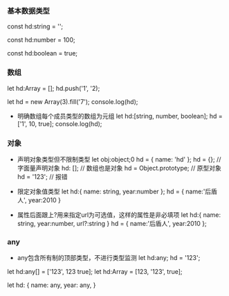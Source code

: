 ### 基本数据类型
const hd:string = '';

const hd:number = 100;

const hd:boolean = true;

### 数组
let hd:Array<string> = [];
hd.push('1', '2);

let hd = new Array<string>(3).fill('7');
console.log(hd);

- 明确数组每个成员类型的数组为元组
let hd:[string, number, boolean];
hd = ['1', 10, true];
console.log(hd);

### 对象
- 声明对象类型但不限制类型
let obj:object;0
hd = { name: 'hd' };
hd = {}; // 字面量声明对象
hd: []; // 数组也是对象
hd = Object.prototype; // 原型对象
hd = '123'; // 报错

- 限定对象值类型
let hd:{ name: string, year:number };
hd = { name:'后盾人', year:2010 }

- 属性后面跟上?用来指定url为可选值，这样的属性是非必填项
let hd:{ name: string, year:number, url?:string }
hd = { name:'后盾人', year:2010 };

### any
- any包含所有制的顶部类型，不进行类型监测
let hd:any;
hd = '123';

let hd:any[] = ['123', 123 true];
let hd:Array<any> = [123, '123', true];

let hd: {
    name: any,
    year: any,
}